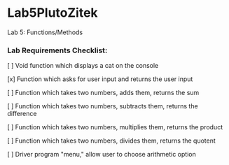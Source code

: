 # Lab5PlutoZitek
Lab 5: Functions/Methods

### Lab Requirements Checklist:

[ ] Void function which displays a cat on the console

[x] Function which asks for user input and returns the user input

[ ] Function which takes two numbers, adds them, returns the sum

[ ] Function which takes two numbers, subtracts them, returns the difference

[ ] Function which takes two numbers, multiplies them, returns the product

[ ] Function which takes two numbers, divides them, returns the quotent

[ ] Driver program "menu," allow user to choose arithmetic option
